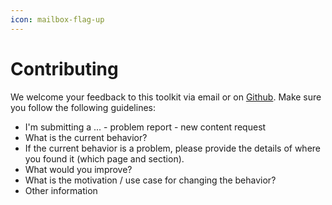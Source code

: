 ```yaml
---
icon: mailbox-flag-up
---
```


# Contributing

We welcome your feedback to this toolkit via email or on [Github](https://github.com/CitiObs/environmental-monitoring-toolkit). Make sure you follow the following guidelines:

* I'm submitting a ...​ - problem report​ - new content request​
* What is the current behavior?​
* If the current behavior is a problem, please provide the details of where you found it (which page and section).​
* What would you improve?​
* What is the motivation / use case for changing the behavior?​
* Other information
